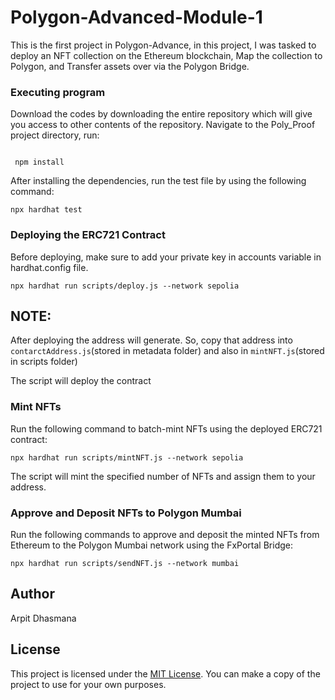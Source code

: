 # Polygon-Advanced-Module-1

This is the first project in Polygon-Advance, in this project, I was tasked to deploy an NFT collection on the Ethereum blockchain, Map the collection to Polygon, and Transfer assets over via the Polygon Bridge.

### Executing program

Download the codes by downloading the entire repository which will give you access to other contents of the repository. Navigate to the Poly_Proof project directory,  run: 

```shell

 npm install

```

After installing the dependencies, run the test file by using the following command:

```shell
npx hardhat test
```

### Deploying the ERC721 Contract

Before deploying, make sure to add your private key in accounts variable in hardhat.config file.

``` shell
npx hardhat run scripts/deploy.js --network sepolia 
```
## NOTE:
After deploying the address will generate. So, copy that address into `contarctAddress.js`(stored in metadata folder) and also in `mintNFT.js`(stored in scripts folder)

 
The script will deploy the contract 
###  Mint NFTs

Run the following command to batch-mint NFTs using the deployed ERC721 contract:

``` shell
npx hardhat run scripts/mintNFT.js --network sepolia
```

The script will mint the specified number of NFTs and assign them to your address.

### Approve and Deposit NFTs to Polygon Mumbai

Run the following commands to approve and deposit the minted NFTs from Ethereum to the Polygon Mumbai network using the FxPortal Bridge:

```shell
npx hardhat run scripts/sendNFT.js --network mumbai
```



## Author

Arpit Dhasmana

## License

This project is licensed under the [MIT License](LICENSE).
You can make a copy of the project to use for your own purposes.
